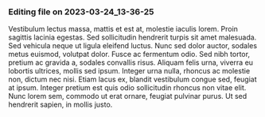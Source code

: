 

### Editing file on 2023-03-24_13-36-25

Vestibulum lectus massa, mattis et est at, molestie iaculis lorem. Proin sagittis lacinia egestas. Sed sollicitudin hendrerit turpis sit amet malesuada. Sed vehicula neque ut ligula eleifend luctus. Nunc sed dolor auctor, sodales metus euismod, volutpat dolor. Fusce ac fermentum odio. Sed nibh tortor, pretium ac gravida a, sodales convallis risus. Aliquam felis urna, viverra eu lobortis ultrices, mollis sed ipsum. Integer urna nulla, rhoncus ac molestie non, dictum nec nisi. Etiam lacus ex, blandit vestibulum congue sed, feugiat at ipsum. Integer pretium est quis odio sollicitudin rhoncus non vitae elit. Nunc lorem sem, commodo ut erat ornare, feugiat pulvinar purus. Ut sed hendrerit sapien, in mollis justo.


